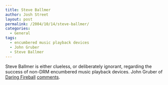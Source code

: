 ```yaml
---
title: Steve Ballmer
author: Josh Street
layout: post
permalink: /2004/10/14/steve-ballmer/
categories:
  - General
tags:
  - encumbered music playback devices
  - John Gruber
  - Steve Ballmer
---
```

Steve Ballmer is either clueless, or deliberately ignorant, regarding the success of non-DRM encumbered music playback devices. John Gruber of [Daring Fireball][1] [comments][2].

 [1]: http://daringfireball.net/
 [2]: http://daringfireball.net/2004/10/still_not_much_of_a_joke